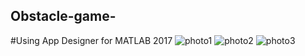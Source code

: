 ## Obstacle-game-
#Using App Designer for MATLAB 2017
![photo1](https://user-images.githubusercontent.com/30668073/45952237-9f50a780-c006-11e8-86d6-ea1bae26d19e.jpg)
![photo2](https://user-images.githubusercontent.com/30668073/45952273-bb544900-c006-11e8-8ad6-7040b10d0089.jpg)
![photo3](https://user-images.githubusercontent.com/30668073/45952299-d1620980-c006-11e8-8af5-360c6d7fb97a.jpg)
